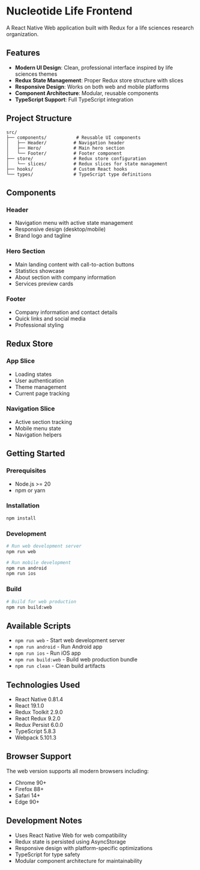 # Nucleotide Life Frontend

A React Native Web application built with Redux for a life sciences research organization.

## Features

- **Modern UI Design**: Clean, professional interface inspired by life sciences themes
- **Redux State Management**: Proper Redux store structure with slices
- **Responsive Design**: Works on both web and mobile platforms
- **Component Architecture**: Modular, reusable components
- **TypeScript Support**: Full TypeScript integration

## Project Structure

```
src/
├── components/           # Reusable UI components
│   ├── Header/          # Navigation header
│   ├── Hero/            # Main hero section
│   └── Footer/          # Footer component
├── store/               # Redux store configuration
│   └── slices/          # Redux slices for state management
├── hooks/               # Custom React hooks
└── types/               # TypeScript type definitions
```

## Components

### Header

- Navigation menu with active state management
- Responsive design (desktop/mobile)
- Brand logo and tagline

### Hero Section

- Main landing content with call-to-action buttons
- Statistics showcase
- About section with company information
- Services preview cards

### Footer

- Company information and contact details
- Quick links and social media
- Professional styling

## Redux Store

### App Slice

- Loading states
- User authentication
- Theme management
- Current page tracking

### Navigation Slice

- Active section tracking
- Mobile menu state
- Navigation helpers

## Getting Started

### Prerequisites

- Node.js >= 20
- npm or yarn

### Installation

```bash
npm install
```

### Development

```bash
# Run web development server
npm run web

# Run mobile development
npm run android
npm run ios
```

### Build

```bash
# Build for web production
npm run build:web
```

## Available Scripts

- `npm run web` - Start web development server
- `npm run android` - Run Android app
- `npm run ios` - Run iOS app
- `npm run build:web` - Build web production bundle
- `npm run clean` - Clean build artifacts

## Technologies Used

- React Native 0.81.4
- React 19.1.0
- Redux Toolkit 2.9.0
- React Redux 9.2.0
- Redux Persist 6.0.0
- TypeScript 5.8.3
- Webpack 5.101.3

## Browser Support

The web version supports all modern browsers including:

- Chrome 90+
- Firefox 88+
- Safari 14+
- Edge 90+

## Development Notes

- Uses React Native Web for web compatibility
- Redux state is persisted using AsyncStorage
- Responsive design with platform-specific optimizations
- TypeScript for type safety
- Modular component architecture for maintainability

